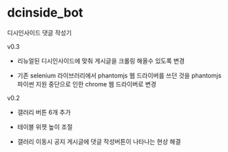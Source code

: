 # dcinside_bot
디시인사이드 댓글 작성기

v0.3
- 리뉴얼된 디시인사이드에 맞춰 게시글을 크롤링 해올수 있도록 변경

- 기존 selenium 라이브러리에서 phantomjs 웹 드라이버를 쓰던 것을 phantomjs 파이썬 지원 중단으로 인한 chrome 웹 드라이버로 변경

v0.2
- 갤러리 버튼 6개 추가

- 테이블 위젯 높이 조절

- 갤러리 이동시 공지 게시글에 댓글 작성버튼이 나타나는 현상 해결
